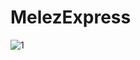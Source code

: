 # MelezExpress

![1](https://user-images.githubusercontent.com/53481851/92137854-5c182980-ee16-11ea-948c-f39bb54d3398.png)
